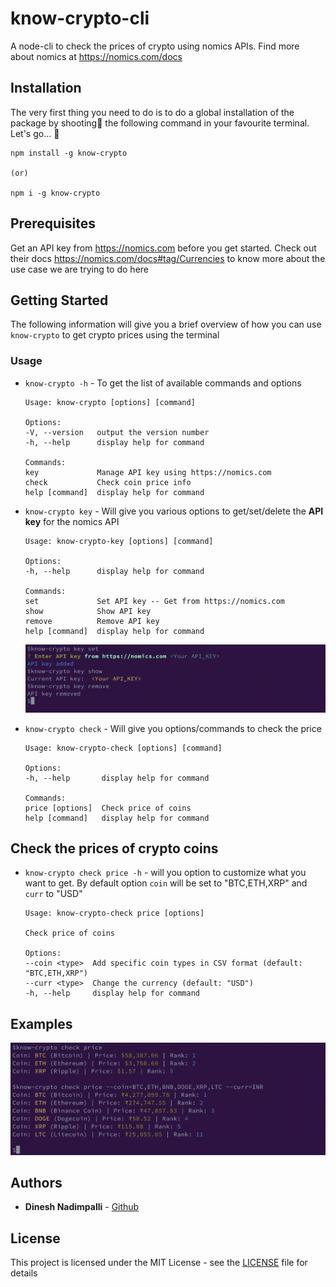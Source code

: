# know-crypto-cli

A node-cli to check the prices of crypto using nomics APIs. Find more about nomics at https://nomics.com/docs

## Installation

The very first thing you need to do is to do a global installation of the package by shooting🔫 the following command in your favourite terminal. Let's go... 🚀
```
npm install -g know-crypto

(or)

npm i -g know-crypto

```

## Prerequisites

Get an API key from https://nomics.com before you get started. Check out their docs https://nomics.com/docs#tag/Currencies to know more about the use case we are trying to do here


## Getting Started

The following information will give you a brief overview of how you can use `know-crypto` to get crypto prices using the terminal

### Usage

- `know-crypto -h` - To get the list of available commands and options

    ```
    Usage: know-crypto [options] [command]

    Options:
    -V, --version   output the version number
    -h, --help      display help for command

    Commands:
    key             Manage API key using https://nomics.com
    check           Check coin price info
    help [command]  display help for command
    ```

- `know-crypto key` - Will give you various options to get/set/delete the **API key** for the nomics API
    ```
    Usage: know-crypto-key [options] [command]

    Options:
    -h, --help      display help for command

    Commands:
    set             Set API key -- Get from https://nomics.com
    show            Show API key
    remove          Remove API key
    help [command]  display help for command
    ```
    ![key command usage](https://github.com/dineshnadimpalli/know-crypto-cli/blob/main/assets/key_command_usage.png?raw=true)

 - `know-crypto check` - Will give you options/commands to check the price
    ```
    Usage: know-crypto-check [options] [command]

    Options:
    -h, --help       display help for command

    Commands:
    price [options]  Check price of coins
    help [command]   display help for command
    ```

## Check the prices of crypto coins

 - `know-crypto check price -h` - will you option to customize what you want to get. By default option `coin` will be set to "BTC,ETH,XRP" and `curr` to "USD"

    ```
    Usage: know-crypto-check price [options]

    Check price of coins

    Options:
    --coin <type>  Add specific coin types in CSV format (default: "BTC,ETH,XRP")
    --curr <type>  Change the currency (default: "USD")
    -h, --help     display help for command
    ```

## Examples

![Get crypto prices](https://github.com/dineshnadimpalli/know-crypto-cli/blob/main/assets/crypto_prices.png?raw=true)


## Authors

* **Dinesh Nadimpalli** - [Github](https://github.com/dineshnadimpalli)

## License

This project is licensed under the MIT License - see the [LICENSE](https://github.com/dineshnadimpalli/know-crypto-cli/blob/main/LICENSE) file for details
